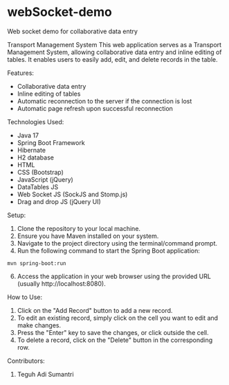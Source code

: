 # webSocket-demo
Web socket demo for collaborative data entry

Transport Management System
This web application serves as a Transport Management System, allowing collaborative data entry and inline editing of tables. It enables users to easily add, edit, and delete records in the table.

Features:
* Collaborative data entry
* Inline editing of tables
* Automatic reconnection to the server if the connection is lost
* Automatic page refresh upon successful reconnection

Technologies Used:
*	Java 17
*	Spring Boot Framework
*	Hibernate
*	H2 database
*	HTML
*	CSS (Bootstrap)
*	JavaScript (jQuery)
*	DataTables JS
*	Web Socket JS (SockJS and Stomp.js)
*	Drag and drop JS (jQuery UI)

Setup:
1.	Clone the repository to your local machine.
2.	Ensure you have Maven installed on your system.
3.	Navigate to the project directory using the terminal/command prompt.
4.	Run the following command to start the Spring Boot application:
```shell
mvn spring-boot:run
```
6.	Access the application in your web browser using the provided URL (usually http://localhost:8080).

How to Use:
1.	Click on the "Add Record" button to add a new record.
2.	To edit an existing record, simply click on the cell you want to edit and make changes.
3.	Press the "Enter" key to save the changes, or click outside the cell.
4.	To delete a record, click on the "Delete" button in the corresponding row.

Contributors:
1.	Teguh Adi Sumantri
